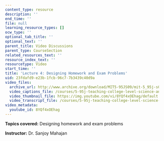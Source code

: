 ```yaml
---
content_type: resource
description: ''
end_time: ''
file: null
learning_resource_types: []
ocw_type: ''
optional_tab_title: ''
optional_text: ''
parent_title: Video Discussions
parent_type: CourseSection
related_resources_text: ''
resource_index_text: ''
resourcetype: Video
start_time: ''
title: 'Lecture 4: Designing Homework and Exam Problems'
uid: 23fdafd9-e23b-1fcb-96c7-7b3439c40d9a
video_files:
  archive_url: http://www.archive.org/download/MIT5-95JS09/mit-5_95j-s09-lec04_300k_pano.mp4
  video_captions_file: /courses/5-95j-teaching-college-level-science-and-engineering-spring-2009/3a33bbdc05cb5ebb9ab0102e19097f65_8YQf4xOEhag.vtt
  video_thumbnail_file: https://img.youtube.com/vi/8YQf4xOEhag/default.jpg
  video_transcript_file: /courses/5-95j-teaching-college-level-science-and-engineering-spring-2009/9bf2ae1ba45f0a8aaf1d4c5aae836061_8YQf4xOEhag.pdf
video_metadata:
  youtube_id: 8YQf4xOEhag
---
```


**Topics covered:** Designing homework and exam problems  
  
**Instructor:** Dr. Sanjoy Mahajan